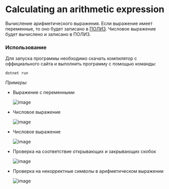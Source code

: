 # Calculating an arithmetic expression
Вычисление арифметического выражения. Если выражение имеет переменные, то оно будет записано в [ПОЛИЗ](https://ru.wikipedia.org/wiki/%D0%9E%D0%B1%D1%80%D0%B0%D1%82%D0%BD%D0%B0%D1%8F_%D0%BF%D0%BE%D0%BB%D1%8C%D1%81%D0%BA%D0%B0%D1%8F_%D0%B7%D0%B0%D0%BF%D0%B8%D1%81%D1%8C). Числовое выражение будет вычислено и записано в ПОЛИЗ.
### Использование
Для запуска программы необходимо скачать компилятор с оффициального сайта и выполнить программу с помощью команды:
```  
dotnet run
```
*Примеры*:  
- Выражение с переменными  

  ![image](https://github.com/user-attachments/assets/5a74fb29-89c6-47dc-add6-4ea5682af8c1)
- Числовое выражение  

  ![image](https://github.com/user-attachments/assets/5a6005ba-aec2-491d-9a91-8a6d34c768be)
- Числовое выражение  

  ![image](https://github.com/user-attachments/assets/f4ab24e9-9f78-4608-9454-c6485e68e6e0)
- Проверка на соответствие открывающих и закрывающих скобок  

  ![image](https://github.com/user-attachments/assets/49c5ed5d-32ba-453c-a2b0-cdb694c88b33)
- Проверка на некорректные символы в арифметическом выражении  

  ![image](https://github.com/user-attachments/assets/434bfc26-f2db-45e9-92fc-62f404536cef)
